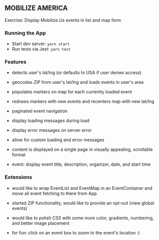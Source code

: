 ## MOBILIZE AMERICA

Exercise: Display Mobilize.Us events in list and map form

### Running the App

- Start dev server: `yarn start`
- Run tests via Jest: `yarn test`

### Features

- detects user's lat/lng (or defaults to USA if user denies access)
- geocodes ZIP from user's lat/lng and loads events in user's area
- populates markers on map for each currently loaded event
- redraws markers with new events and recenters map with new lat/lng
- paginated event navigation

- display loading messages during load
- display error messages on server error
- allow for custom loading and error messages

- content is displayed on a single page in visually appealing, scrollable format
- event: display event title, description, organizer, date, and start time

### Extensions

- would like to wrap EventList and EventMap in an EventContainer and move all event fetching to there from App
- started ZIP functionality, would like to provide an opt-out (view global events)
- would like to polish CSS with some more color, gradients, numbering, and better image placement

- for fun: click on an event box to zoom to the event's location :)
